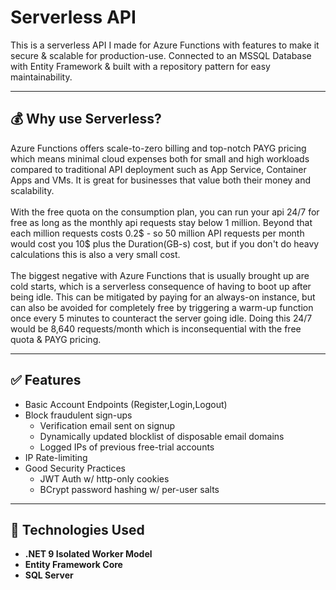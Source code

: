# Serverless API

This is a serverless API I made for Azure Functions with features to make it secure & scalable for production-use. Connected to an MSSQL Database with Entity Framework & built with a repository pattern for easy maintainability.

---

## 💰 Why use Serverless?
Azure Functions offers scale-to-zero billing and top-notch PAYG pricing which means minimal cloud expenses both for small and high workloads compared to traditional API deployment such as App Service, Container Apps and VMs. It is great for businesses that value both their money and scalability.
<br><br>
With the free quota on the consumption plan, you can run your api 24/7 for free as long as the monthly api requests stay below 1 million.
Beyond that each million requests costs 0.2$ - so 50 million API requests per month would cost you 10$ plus the Duration(GB-s) cost, but if you don't do heavy calculations this is also a very small cost.
<br><br>
The biggest negative with Azure Functions that is usually brought up are cold starts, which is a serverless consequence of having to boot up after being idle. This can be mitigated by paying for an always-on instance, but can also be avoided for completely free by triggering a warm-up function once every 5 minutes to counteract the server going idle. Doing this 24/7 would be 8,640 requests/month which is inconsequential with the free quota & PAYG pricing.

---

## ✅ Features

- Basic Account Endpoints (Register,Login,Logout)
- Block fraudulent sign-ups
  * Verification email sent on signup
  * Dynamically updated blocklist of disposable email domains
  * Logged IPs of previous free-trial accounts
- IP Rate-limiting
- Good Security Practices
  * JWT Auth w/ http-only cookies
  * BCrypt password hashing w/ per-user salts

---

## 🧰 Technologies Used

- **.NET 9 Isolated Worker Model**
- **Entity Framework Core**
- **SQL Server**
